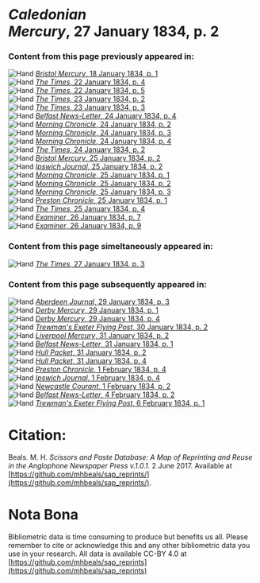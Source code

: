 # *Caledonian Mercury*, 27 January 1834, p. 2  
  
### Content from this page previously appeared in:  
![Hand](http://scissorsandpaste.net/wp-content/uploads/2017/06/smallhandpointer.png) [*Bristol Mercury*, 18 January 1834, p. 1](https://mhbeals.github.io/sap_html/Bristol-Mercury/Bristol-Mercury-18-January-1834-p-1)  
![Hand](http://scissorsandpaste.net/wp-content/uploads/2017/06/smallhandpointer.png) [*The Times*, 22 January 1834, p. 4](https://mhbeals.github.io/sap_html/The-Times/The-Times-22-January-1834-p-4)  
![Hand](http://scissorsandpaste.net/wp-content/uploads/2017/06/smallhandpointer.png) [*The Times*, 22 January 1834, p. 5](https://mhbeals.github.io/sap_html/The-Times/The-Times-22-January-1834-p-5)  
![Hand](http://scissorsandpaste.net/wp-content/uploads/2017/06/smallhandpointer.png) [*The Times*, 23 January 1834, p. 2](https://mhbeals.github.io/sap_html/The-Times/The-Times-23-January-1834-p-2)  
![Hand](http://scissorsandpaste.net/wp-content/uploads/2017/06/smallhandpointer.png) [*The Times*, 23 January 1834, p. 3](https://mhbeals.github.io/sap_html/The-Times/The-Times-23-January-1834-p-3)  
![Hand](http://scissorsandpaste.net/wp-content/uploads/2017/06/smallhandpointer.png) [*Belfast News-Letter*, 24 January 1834, p. 4](https://mhbeals.github.io/sap_html/Belfast-News-Letter/Belfast-News-Letter-24-January-1834-p-4)  
![Hand](http://scissorsandpaste.net/wp-content/uploads/2017/06/smallhandpointer.png) [*Morning Chronicle*, 24 January 1834, p. 2](https://mhbeals.github.io/sap_html/Morning-Chronicle/Morning-Chronicle-24-January-1834-p-2)  
![Hand](http://scissorsandpaste.net/wp-content/uploads/2017/06/smallhandpointer.png) [*Morning Chronicle*, 24 January 1834, p. 3](https://mhbeals.github.io/sap_html/Morning-Chronicle/Morning-Chronicle-24-January-1834-p-3)  
![Hand](http://scissorsandpaste.net/wp-content/uploads/2017/06/smallhandpointer.png) [*Morning Chronicle*, 24 January 1834, p. 4](https://mhbeals.github.io/sap_html/Morning-Chronicle/Morning-Chronicle-24-January-1834-p-4)  
![Hand](http://scissorsandpaste.net/wp-content/uploads/2017/06/smallhandpointer.png) [*The Times*, 24 January 1834, p. 2](https://mhbeals.github.io/sap_html/The-Times/The-Times-24-January-1834-p-2)  
![Hand](http://scissorsandpaste.net/wp-content/uploads/2017/06/smallhandpointer.png) [*Bristol Mercury*, 25 January 1834, p. 2](https://mhbeals.github.io/sap_html/Bristol-Mercury/Bristol-Mercury-25-January-1834-p-2)  
![Hand](http://scissorsandpaste.net/wp-content/uploads/2017/06/smallhandpointer.png) [*Ipswich Journal*, 25 January 1834, p. 2](https://mhbeals.github.io/sap_html/Ipswich-Journal/Ipswich-Journal-25-January-1834-p-2)  
![Hand](http://scissorsandpaste.net/wp-content/uploads/2017/06/smallhandpointer.png) [*Morning Chronicle*, 25 January 1834, p. 1](https://mhbeals.github.io/sap_html/Morning-Chronicle/Morning-Chronicle-25-January-1834-p-1)  
![Hand](http://scissorsandpaste.net/wp-content/uploads/2017/06/smallhandpointer.png) [*Morning Chronicle*, 25 January 1834, p. 2](https://mhbeals.github.io/sap_html/Morning-Chronicle/Morning-Chronicle-25-January-1834-p-2)  
![Hand](http://scissorsandpaste.net/wp-content/uploads/2017/06/smallhandpointer.png) [*Morning Chronicle*, 25 January 1834, p. 3](https://mhbeals.github.io/sap_html/Morning-Chronicle/Morning-Chronicle-25-January-1834-p-3)  
![Hand](http://scissorsandpaste.net/wp-content/uploads/2017/06/smallhandpointer.png) [*Preston Chronicle*, 25 January 1834, p. 1](https://mhbeals.github.io/sap_html/Preston-Chronicle/Preston-Chronicle-25-January-1834-p-1)  
![Hand](http://scissorsandpaste.net/wp-content/uploads/2017/06/smallhandpointer.png) [*The Times*, 25 January 1834, p. 4](https://mhbeals.github.io/sap_html/The-Times/The-Times-25-January-1834-p-4)  
![Hand](http://scissorsandpaste.net/wp-content/uploads/2017/06/smallhandpointer.png) [*Examiner*, 26 January 1834, p. 7](https://mhbeals.github.io/sap_html/Examiner/Examiner-26-January-1834-p-7)  
![Hand](http://scissorsandpaste.net/wp-content/uploads/2017/06/smallhandpointer.png) [*Examiner*, 26 January 1834, p. 9](https://mhbeals.github.io/sap_html/Examiner/Examiner-26-January-1834-p-9)  
  
### Content from this page simeltaneously appeared in:  
![Hand](http://scissorsandpaste.net/wp-content/uploads/2017/06/smallhandpointer.png) [*The Times*, 27 January 1834, p. 3](https://mhbeals.github.io/sap_html/The-Times/The-Times-27-January-1834-p-3)  
  
### Content from this page subsequently appeared in:  
![Hand](http://scissorsandpaste.net/wp-content/uploads/2017/06/smallhandpointer.png) [*Aberdeen Journal*, 29 January 1834, p. 3](https://mhbeals.github.io/sap_html/Aberdeen-Journal/Aberdeen-Journal-29-January-1834-p-3)  
![Hand](http://scissorsandpaste.net/wp-content/uploads/2017/06/smallhandpointer.png) [*Derby Mercury*, 29 January 1834, p. 1](https://mhbeals.github.io/sap_html/Derby-Mercury/Derby-Mercury-29-January-1834-p-1)  
![Hand](http://scissorsandpaste.net/wp-content/uploads/2017/06/smallhandpointer.png) [*Derby Mercury*, 29 January 1834, p. 4](https://mhbeals.github.io/sap_html/Derby-Mercury/Derby-Mercury-29-January-1834-p-4)  
![Hand](http://scissorsandpaste.net/wp-content/uploads/2017/06/smallhandpointer.png) [*Trewman's Exeter Flying Post*, 30 January 1834, p. 2](https://mhbeals.github.io/sap_html/Trewman's-Exeter-Flying-Post/Trewman's-Exeter-Flying-Post-30-January-1834-p-2)  
![Hand](http://scissorsandpaste.net/wp-content/uploads/2017/06/smallhandpointer.png) [*Liverpool Mercury*, 31 January 1834, p. 2](https://mhbeals.github.io/sap_html/Liverpool-Mercury/Liverpool-Mercury-31-January-1834-p-2)  
![Hand](http://scissorsandpaste.net/wp-content/uploads/2017/06/smallhandpointer.png) [*Belfast News-Letter*, 31 January 1834, p. 1](https://mhbeals.github.io/sap_html/Belfast-News-Letter/Belfast-News-Letter-31-January-1834-p-1)  
![Hand](http://scissorsandpaste.net/wp-content/uploads/2017/06/smallhandpointer.png) [*Hull Packet*, 31 January 1834, p. 2](https://mhbeals.github.io/sap_html/Hull-Packet/Hull-Packet-31-January-1834-p-2)  
![Hand](http://scissorsandpaste.net/wp-content/uploads/2017/06/smallhandpointer.png) [*Hull Packet*, 31 January 1834, p. 4](https://mhbeals.github.io/sap_html/Hull-Packet/Hull-Packet-31-January-1834-p-4)  
![Hand](http://scissorsandpaste.net/wp-content/uploads/2017/06/smallhandpointer.png) [*Preston Chronicle*, 1 February 1834, p. 4](https://mhbeals.github.io/sap_html/Preston-Chronicle/Preston-Chronicle-1-February-1834-p-4)  
![Hand](http://scissorsandpaste.net/wp-content/uploads/2017/06/smallhandpointer.png) [*Ipswich Journal*, 1 February 1834, p. 4](https://mhbeals.github.io/sap_html/Ipswich-Journal/Ipswich-Journal-1-February-1834-p-4)  
![Hand](http://scissorsandpaste.net/wp-content/uploads/2017/06/smallhandpointer.png) [*Newcastle Courant*, 1 February 1834, p. 2](https://mhbeals.github.io/sap_html/Newcastle-Courant/Newcastle-Courant-1-February-1834-p-2)  
![Hand](http://scissorsandpaste.net/wp-content/uploads/2017/06/smallhandpointer.png) [*Belfast News-Letter*, 4 February 1834, p. 2](https://mhbeals.github.io/sap_html/Belfast-News-Letter/Belfast-News-Letter-4-February-1834-p-2)  
![Hand](http://scissorsandpaste.net/wp-content/uploads/2017/06/smallhandpointer.png) [*Trewman's Exeter Flying Post*, 6 February 1834, p. 1](https://mhbeals.github.io/sap_html/Trewman's-Exeter-Flying-Post/Trewman's-Exeter-Flying-Post-6-February-1834-p-1)  


# Citation: 

Beals. M. H. *Scissors and Paste Database: A Map of Reprinting and Reuse in the Anglophone Newspaper Press v.1.0.1.* 2 June 2017. Available at [https://github.com/mhbeals/sap_reprints/](https://github.com/mhbeals/sap_reprints/). 

# Nota Bona

Bibliometric data is time consuming to produce but benefits us all. Please remember to cite or acknowledge this and any other bibliometric data you use in your research. All data is available CC-BY 4.0 at [https://github.com/mhbeals/sap_reprints](https://github.com/mhbeals/sap_reprints)